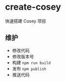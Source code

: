 # create-cosey

快速搭建 Cosey 项目

## 维护

- 修改代码
- 修改版本号
- 构建 `npm run build`
- 发布 `npm publish`
- 推送代码
